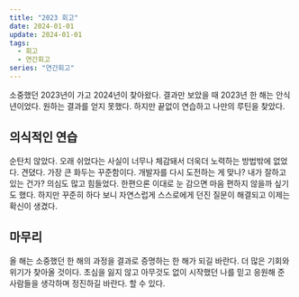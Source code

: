 ```yaml
---
title: "2023 회고"
date: 2024-01-01
update: 2024-01-01
tags:
  - 회고
  - 연간회고
series: "연간회고"
---
```


소중했던 2023년이 가고 2024년이 찾아왔다. 결과만 보았을 때 2023년 한 해는 안식년이었다. 원하는 결과를
얻지 못했다. 하지만 끝없이 연습하고 나만의 루틴을 찾았다.

## 의식적인 연습

순탄치 않았다. 오래 쉬었다는 사실이 너무나 체감돼서 더욱더 노력하는 방법밖에 없었다. 견뎠다. 가장 큰 화두는
꾸준함이다. 개발자를 다시 도전하는 게 맞나? 내가 잘하고 있는 건가? 의심도 많고 힘들었다. 한편으론 이대로 눈 감으면 마음
편하지 않을까 싶기도 했다. 하지만 꾸준히 하다 보니 자연스럽게 스스로에게 던진 질문이 해결되고 이제는 확신이 생겼다.

## 마무리

올 해는 소중했던 한 해의 과정을 결과로 증명하는 한 해가 되길 바란다. 더 많은 기회와 위기가 찾아올 것이다. 초심을 잃지 않고
아무것도 없이 시작했던 나를 믿고 응원해 준 사람들을 생각하며 정진하길 바란다. 할 수 있다.
